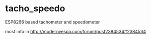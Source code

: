 # tacho_speedo
ESP8266 based tachometer and speedometer

most info in http://modernvespa.com/forum/post2384534#2384534
